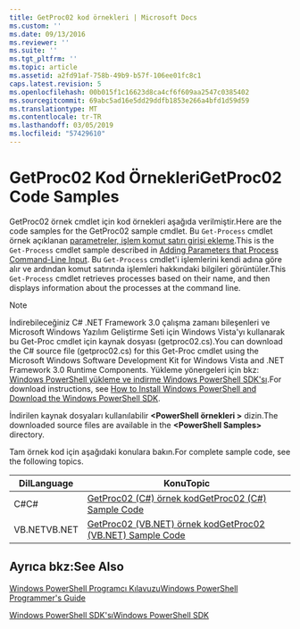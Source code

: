 ```yaml
---
title: GetProc02 kod örnekleri | Microsoft Docs
ms.custom: ''
ms.date: 09/13/2016
ms.reviewer: ''
ms.suite: ''
ms.tgt_pltfrm: ''
ms.topic: article
ms.assetid: a2fd91af-758b-49b9-b57f-106ee01fc8c1
caps.latest.revision: 5
ms.openlocfilehash: 00b015f1c16623d8ca4cf6f609aa2547c0385402
ms.sourcegitcommit: 69abc5ad16e5dd29ddfb1853e266a4bfd1d59d59
ms.translationtype: MT
ms.contentlocale: tr-TR
ms.lasthandoff: 03/05/2019
ms.locfileid: "57429610"
---
```

# <a name="getproc02-code-samples"></a><span data-ttu-id="984b6-102">GetProc02 Kod Örnekleri</span><span class="sxs-lookup"><span data-stu-id="984b6-102">GetProc02 Code Samples</span></span>

<span data-ttu-id="984b6-103">GetProc02 örnek cmdlet için kod örnekleri aşağıda verilmiştir.</span><span class="sxs-lookup"><span data-stu-id="984b6-103">Here are the code samples for the GetProc02 sample cmdlet.</span></span> <span data-ttu-id="984b6-104">Bu `Get-Process` cmdlet örnek açıklanan [parametreler, işlem komut satırı girişi ekleme](../cmdlet/adding-parameters-that-process-command-line-input.md).</span><span class="sxs-lookup"><span data-stu-id="984b6-104">This is the `Get-Process` cmdlet sample described in [Adding Parameters that Process Command-Line Input](../cmdlet/adding-parameters-that-process-command-line-input.md).</span></span> <span data-ttu-id="984b6-105">Bu `Get-Process` cmdlet'i işlemlerini kendi adına göre alır ve ardından komut satırında işlemleri hakkındaki bilgileri görüntüler.</span><span class="sxs-lookup"><span data-stu-id="984b6-105">This `Get-Process` cmdlet retrieves processes based on their name, and then displays information about the processes at the command line.</span></span>

> [!NOTE]
> <span data-ttu-id="984b6-106">İndirebileceğiniz C# .NET Framework 3.0 çalışma zamanı bileşenleri ve Microsoft Windows Yazılım Geliştirme Seti için Windows Vista'yı kullanarak bu Get-Proc cmdlet için kaynak dosyası (getproc02.cs).</span><span class="sxs-lookup"><span data-stu-id="984b6-106">You can download the C# source file (getproc02.cs) for this Get-Proc cmdlet using the Microsoft Windows Software Development Kit for Windows Vista and .NET Framework 3.0 Runtime Components.</span></span> <span data-ttu-id="984b6-107">Yükleme yönergeleri için bkz: [Windows PowerShell yükleme ve indirme Windows PowerShell SDK'sı](/powershell/developer/installing-the-windows-powershell-sdk).</span><span class="sxs-lookup"><span data-stu-id="984b6-107">For download instructions, see [How to Install Windows PowerShell and Download the Windows PowerShell SDK](/powershell/developer/installing-the-windows-powershell-sdk).</span></span>
>
> <span data-ttu-id="984b6-108">İndirilen kaynak dosyaları kullanılabilir  **\<PowerShell örnekleri >** dizin.</span><span class="sxs-lookup"><span data-stu-id="984b6-108">The downloaded source files are available in the **\<PowerShell Samples>** directory.</span></span>

<span data-ttu-id="984b6-109">Tam örnek kod için aşağıdaki konulara bakın.</span><span class="sxs-lookup"><span data-stu-id="984b6-109">For complete sample code, see the following topics.</span></span>

|<span data-ttu-id="984b6-110">Dil</span><span class="sxs-lookup"><span data-stu-id="984b6-110">Language</span></span>|<span data-ttu-id="984b6-111">Konu</span><span class="sxs-lookup"><span data-stu-id="984b6-111">Topic</span></span>|
|--------------|-----------|
|<span data-ttu-id="984b6-112">C#</span><span class="sxs-lookup"><span data-stu-id="984b6-112">C#</span></span>|[<span data-ttu-id="984b6-113">GetProc02 (C#) örnek kod</span><span class="sxs-lookup"><span data-stu-id="984b6-113">GetProc02 (C#) Sample Code</span></span>](./getproc02-csharp-sample-code.md)|
|<span data-ttu-id="984b6-114">VB.NET</span><span class="sxs-lookup"><span data-stu-id="984b6-114">VB.NET</span></span>|[<span data-ttu-id="984b6-115">GetProc02 (VB.NET) örnek kod</span><span class="sxs-lookup"><span data-stu-id="984b6-115">GetProc02 (VB.NET) Sample Code</span></span>](./getproc02-vb-net-sample-code.md)|

## <a name="see-also"></a><span data-ttu-id="984b6-116">Ayrıca bkz:</span><span class="sxs-lookup"><span data-stu-id="984b6-116">See Also</span></span>

[<span data-ttu-id="984b6-117">Windows PowerShell Programcı Kılavuzu</span><span class="sxs-lookup"><span data-stu-id="984b6-117">Windows PowerShell Programmer's Guide</span></span>](./windows-powershell-programmer-s-guide.md)

[<span data-ttu-id="984b6-118">Windows PowerShell SDK'sı</span><span class="sxs-lookup"><span data-stu-id="984b6-118">Windows PowerShell SDK</span></span>](../windows-powershell-reference.md)